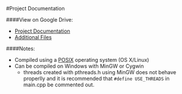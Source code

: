 #Project Documentation

####View on Google Drive: 
  - [Project Documentation](https://drive.google.com/open?id=0B4CF__kbczDjU1phMmlZZVdIWUk)
  - [Additional Files](https://drive.google.com/open?id=0B4CF__kbczDjYUxqYm1lZmJaa3c)

####Notes:
  - Compiled using a [POSIX](https://en.wikipedia.org/wiki/POSIX) operating system (OS X/Linux)
  - Can be compiled on Windows with MinGW or Cygwin
    - threads created with pthreads.h using MinGW does not behave properlly and it is recommended that `#define USE_THREADS` in main.cpp be commented out.
